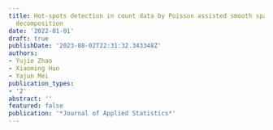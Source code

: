 ```yaml
---
title: Hot-spots detection in count data by Poisson assisted smooth sparse tensor
  decomposition
date: '2022-01-01'
draft: true
publishDate: '2023-08-02T22:31:32.343348Z'
authors:
- Yujie Zhao
- Xiaoming Huo
- Yajun Mei
publication_types:
- '2'
abstract: ''
featured: false
publication: '*Journal of Applied Statistics*'
---
```



